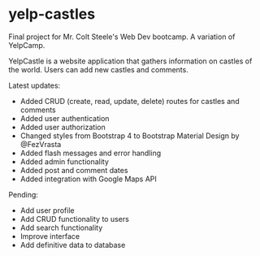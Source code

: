 # yelp-castles
Final project for Mr. Colt Steele's Web Dev bootcamp. A variation of YelpCamp.

YelpCastle is a website application that gathers information on castles of the world. Users can add new castles and comments.

Latest updates:
- Added CRUD (create, read, update, delete) routes for castles and comments
- Added user authentication
- Added user authorization
- Changed styles from Bootstrap 4 to Bootstrap Material Design by @FezVrasta
- Added flash messages and error handling
- Added admin functionality
- Added post and comment dates
- Added integration with Google Maps API

Pending:
- Add user profile
- Add CRUD functionality to users
- Add search functionality
- Improve interface
- Add definitive data to database
